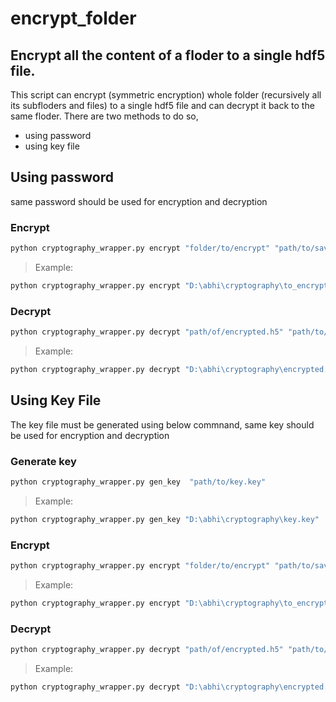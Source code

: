 # encrypt_folder
## Encrypt all the content of a floder to a single hdf5 file.
This script can encrypt (symmetric encryption) whole folder (recursively all its subfloders and files)  to a single hdf5 file and can decrypt it back to the same floder. There are two methods to do so, 
- using password
- using key file


## Using  password
same password should be used for encryption and decryption
### Encrypt
```bash
python cryptography_wrapper.py encrypt "folder/to/encrypt" "path/to/save/encrypted.h5" -p "your_password"
```
> Example:
```bash
python cryptography_wrapper.py encrypt "D:\abhi\cryptography\to_encrypt" "D:\abhi\cryptography\encrypted.h5" -p "my_password"
```
###  Decrypt
```bash
python cryptography_wrapper.py decrypt "path/of/encrypted.h5" "path/to/save/decrypted/floder" -p "your_password"
```
> Example:
```bash
python cryptography_wrapper.py decrypt "D:\abhi\cryptography\encrypted.h5" "D:\abhi\cryptography\decrypted" -p "my_password"
```
## Using  Key File
The key file must be generated using below commnand, same key should be used for encryption and decryption
### Generate key
```bash
python cryptography_wrapper.py gen_key  "path/to/key.key"
```
> Example:
```bash
python cryptography_wrapper.py gen_key "D:\abhi\cryptography\key.key"
```
### Encrypt
```bash
python cryptography_wrapper.py encrypt "folder/to/encrypt" "path/to/save/encrypted.h5"  -kp "path/to/key.key"
```
> Example:
```bash
python cryptography_wrapper.py encrypt "D:\abhi\cryptography\to_encrypt" "D:\abhi\cryptography\encrypted.h5" -kp "D:\abhi\cryptography\key.key"
```
###  Decrypt
```bash
python cryptography_wrapper.py decrypt "path/of/encrypted.h5" "path/to/save/decrypted/floder" -kp "path/to/key.key"
```
> Example:
```bash
python cryptography_wrapper.py decrypt "D:\abhi\cryptography\encrypted.h5" "D:\abhi\cryptography\decrypted" -kp "D:\abhi\cryptography\key.key"
```
